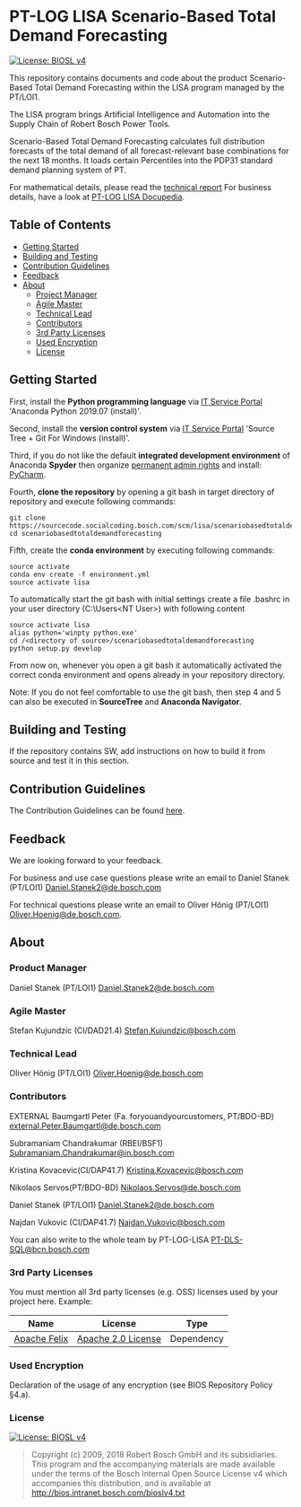 <!---

	Copyright (c) 2009, 2018 Robert Bosch GmbH and its subsidiaries.
	This program and the accompanying materials are made available under
	the terms of the Bosch Internal Open Source License v4
	which accompanies this distribution, and is available at
	http://bios.intranet.bosch.com/bioslv4.txt

-->

# PT-LOG LISA Scenario-Based Total Demand Forecasting  <!-- omit in toc -->

[![License: BIOSL v4](http://bios.intranet.bosch.com/bioslv4-badge.svg)](#license)

This repository contains documents and code about the product Scenario-Based Total Demand Forecasting within
the LISA program managed by the PT/LOI1. 

The LISA program brings Artificial Intelligence and Automation into the Supply 
Chain of Robert Bosch Power Tools.

Scenario-Based Total Demand Forecasting calculates full distribution forecasts of the total demand of all 
forecast-relevant base combinations for the next 18 months. It loads certain Percentiles into the PDP31 standard 
demand planning system of PT.

For mathematical details, please read the [technical report](documents/PT_LOG_LISA_ScenarioBasedTotalDemandForecasting.pdf) 
For business details, have a look at [PT-LOG LISA Docupedia](https://inside-docupedia.bosch.com/confluence/display/PTLOG/LISA).

## Table of Contents  <!-- omit in toc -->

- [Getting Started](#getting-started)
- [Building and Testing](#building-and-testing)
- [Contribution Guidelines](#contribution-guidelines)
- [Feedback](#feedback)
- [About](#about)
  - [Project Manager](#projectmanager)
  - [Agile Master](#agilemaster)
  - [Technical Lead](#technicallead)
  - [Contributors](#contributors)
  - [3rd Party Licenses](#3rd-party-licenses)
  - [Used Encryption](#used-encryption)
  - [License](#license)

## Getting Started

First, install the **Python programming language** via [IT Service Portal](
https://rb-servicecatalog.apps.intranet.bosch.com/RequestCenter/website/Grunt/application/offer.html?id=3843) 
'Anaconda Python 2019.07 (install)'.

Second, install the **version control system** via [IT Service Portal](
https://rb-servicecatalog.apps.intranet.bosch.com/RequestCenter/website/Grunt/application/offer.html?id=3843) 
'Source Tree + Git For Windows (install)'.


Third, if you do not like the default **integrated development environment** of Anaconda **Spyder** then organize 
[permanent admin rights](https://rb-servicecatalog.apps.intranet.bosch.com/RequestCenter/website/Grunt/application/offer.html?id=3845) 
and install: [PyCharm](https://www.jetbrains.com/de-de/pycharm/download/download-thanks.html?platform=windows&code=PCC). 


Fourth, **clone the repository** by opening a git bash in target directory of repository and execute 
following commands:
```
git clone https://sourcecode.socialcoding.bosch.com/scm/lisa/scenariobasedtotaldemandforecasting.git
cd scenariobasedtotaldemandforecasting
```

Fifth, create the **conda environment** by executing following commands:

```
source activate
conda env create -f environment.yml
source activate lisa
```

To automatically start the git bash with initial settings create a file .bashrc in your user directory 
(C:\Users\<NT User>) with following content

```
source activate lisa
alias python='winpty python.exe'
cd /<directory of source>/scenariobasedtotaldemandforecasting
python setup.py develop
```

From now on, whenever you open a git bash it automatically activated the correct conda environment and 
opens already in your repository directory.


Note: If you do not feel comfortable to use the git bash, then step 4 and 5 can also be executed in **SourceTree** 
and **Anaconda Navigator**.

## Building and Testing

If the repository contains SW, add instructions on how to build it from source
and test it in this section.

## Contribution Guidelines

The Contribution Guidelines can be found [here](CONTRIBUTING.md).

## Feedback

We are looking forward to your feedback. 

For business and use case questions please write an email to Daniel Stanek (PT/LOI1) Daniel.Stanek2@de.bosch.com

For technical questions please write an email to Oliver Hönig (PT/LOI1) Oliver.Hoenig@de.bosch.com.

## About

### Product Manager

Daniel Stanek (PT/LOI1) Daniel.Stanek2@de.bosch.com

### Agile Master 

Stefan Kujundzic (CI/DAD21.4) Stefan.Kujundzic@bosch.com

### Technical Lead

Oliver Hönig (PT/LOI1) Oliver.Hoenig@de.bosch.com

### Contributors

EXTERNAL Baumgartl Peter (Fa. foryouandyourcustomers, PT/BDO-BD) external.Peter.Baumgartl@de.bosch.com

Subramaniam Chandrakumar (RBEI/BSF1) Subramaniam.Chandrakumar@in.bosch.com

Kristina Kovacevic(CI/DAP41.7) Kristina.Kovacevic@bosch.com

Nikolaos Servos(PT/BDO-BD) Nikolaos.Servos@de.bosch.com

Daniel Stanek (PT/LOI1) Daniel.Stanek2@de.bosch.com

Najdan Vukovic (CI/DAP41.7) Najdan.Vukovic@bosch.com


You can also write to the whole team by PT-LOG-LISA PT-DLS-SQL@bcn.bosch.com

### 3rd Party Licenses

You must mention all 3rd party licenses (e.g. OSS) licenses used by your
project here. Example:

| Name | License | Type |
|------|---------|------|
| [Apache Felix](http://felix.apache.org/) | [Apache 2.0 License](http://www.apache.org/licenses/LICENSE-2.0.txt) | Dependency

### Used Encryption

Declaration of the usage of any encryption (see BIOS Repository Policy §4.a).

### License

[![License: BIOSL v4](http://bios.intranet.bosch.com/bioslv4-badge.svg)](#license)

> Copyright (c) 2009, 2018 Robert Bosch GmbH and its subsidiaries.
> This program and the accompanying materials are made available under
> the terms of the Bosch Internal Open Source License v4
> which accompanies this distribution, and is available at
> http://bios.intranet.bosch.com/bioslv4.txt

<!---

	Copyright (c) 2009, 2018 Robert Bosch GmbH and its subsidiaries.
	This program and the accompanying materials are made available under
	the terms of the Bosch Internal Open Source License v4
	which accompanies this distribution, and is available at
	http://bios.intranet.bosch.com/bioslv4.txt

-->
